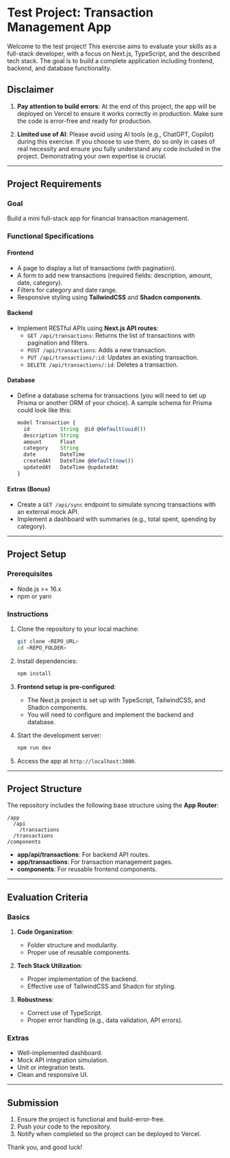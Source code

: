 
# Test Project: Transaction Management App

Welcome to the test project! This exercise aims to evaluate your skills as a full-stack developer, with a focus on Next.js, TypeScript, and the described tech stack. The goal is to build a complete application including frontend, backend, and database functionality.

## Disclaimer

1. **Pay attention to build errors**: At the end of this project, the app will be deployed on Vercel to ensure it works correctly in production. Make sure the code is error-free and ready for production.

2. **Limited use of AI**: Please avoid using AI tools (e.g., ChatGPT, Copilot) during this exercise. If you choose to use them, do so only in cases of real necessity and ensure you fully understand any code included in the project. Demonstrating your own expertise is crucial.

---

## Project Requirements

### Goal
Build a mini full-stack app for financial transaction management.

### Functional Specifications

#### **Frontend**

- A page to display a list of transactions (with pagination).
- A form to add new transactions (required fields: description, amount, date, category).
- Filters for category and date range.
- Responsive styling using **TailwindCSS** and **Shadcn components**.

#### **Backend**

- Implement RESTful APIs using **Next.js API routes**:
  - `GET /api/transactions`: Returns the list of transactions with pagination and filters.
  - `POST /api/transactions`: Adds a new transaction.
  - `PUT /api/transactions/:id`: Updates an existing transaction.
  - `DELETE /api/transactions/:id`: Deletes a transaction.

#### **Database**

- Define a database schema for transactions (you will need to set up Prisma or another ORM of your choice). A sample schema for Prisma could look like this:

  ```typescript
  model Transaction {
    id          String  @id @default(uuid())
    description String
    amount      Float
    category    String
    date        DateTime
    createdAt   DateTime @default(now())
    updatedAt   DateTime @updatedAt
  }
  ```

#### **Extras (Bonus)**

- Create a `GET /api/sync` endpoint to simulate syncing transactions with an external mock API.
- Implement a dashboard with summaries (e.g., total spent, spending by category).

---

## Project Setup

### Prerequisites

- Node.js >= 16.x
- npm or yarn

### Instructions

1. Clone the repository to your local machine:

   ```bash
   git clone <REPO_URL>
   cd <REPO_FOLDER>
   ```

2. Install dependencies:

   ```bash
   npm install
   ```

3. **Frontend setup is pre-configured**:
   - The Next.js project is set up with TypeScript, TailwindCSS, and Shadcn components.
   - You will need to configure and implement the backend and database.

4. Start the development server:

   ```bash
   npm run dev
   ```

5. Access the app at `http://localhost:3000`.

---

## Project Structure
The repository includes the following base structure using the **App Router**:

```
/app
  /api
    /transactions
  /transactions
/components
```

- **app/api/transactions**: For backend API routes.
- **app/transactions**: For transaction management pages.
- **components**: For reusable frontend components.

---

## Evaluation Criteria

### Basics

1. **Code Organization**:
   - Folder structure and modularity.
   - Proper use of reusable components.

2. **Tech Stack Utilization**:
   - Proper implementation of the backend.
   - Effective use of TailwindCSS and Shadcn for styling.

3. **Robustness**:
   - Correct use of TypeScript.
   - Proper error handling (e.g., data validation, API errors).

### Extras

- Well-implemented dashboard.
- Mock API integration simulation.
- Unit or integration tests.
- Clean and responsive UI.

---

## Submission

1. Ensure the project is functional and build-error-free.
2. Push your code to the repository.
3. Notify when completed so the project can be deployed to Vercel.

Thank you, and good luck!
